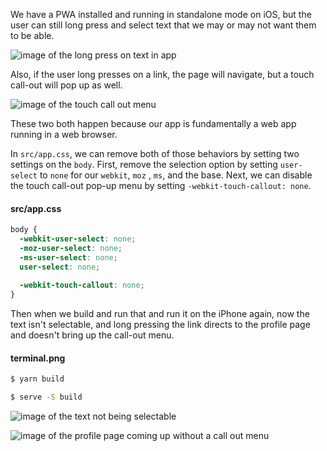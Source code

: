 We have a PWA installed and running in standalone mode on iOS, but the user can still long press and select text that we may or may not want them to be able. 

![image of the long press on text in app](https://res.cloudinary.com/dg3gyk0gu/image/upload/v1544629716/transcript-images/react-disable-text-selection-and-touch-callouts-in-a-pwa-on-ios-long.png)

Also, if the user long presses on a link, the page will navigate, but a touch call-out will pop up as well.

![image of the touch call out menu](https://res.cloudinary.com/dg3gyk0gu/image/upload/v1544629719/transcript-images/react-disable-text-selection-and-touch-callouts-in-a-pwa-on-ios-touch.png)

These two both happen because our app is fundamentally a web app running in a web browser. 

In `src/app.css`, we can remove both of those behaviors by setting two settings on the `body`. First, remove the selection option by setting `user-select` to `none` for our `webkit`, `moz` , `ms`, and the base. Next, we can disable the touch call-out pop-up menu by setting `-webkit-touch-callout: none`.

#### src/app.css
```css
body {
  -webkit-user-select: none;
  -moz-user-select: none;
  -ms-user-select: none;
  user-select: none;
  
  -webkit-touch-callout: none;
}
```
Then when we build and run that and run it on the iPhone again, now the text isn't selectable, and long pressing the link directs to the profile page and doesn't bring up the call-out menu.

#### terminal.png
```bash
$ yarn build 
```
```bash
$ serve -S build 
```

![image of the text not being selectable](https://res.cloudinary.com/dg3gyk0gu/image/upload/v1544629721/transcript-images/react-disable-text-selection-and-touch-callouts-in-a-pwa-on-ios-touch-unselect.png)

![image of the profile page coming up without a call out menu](https://res.cloudinary.com/dg3gyk0gu/image/upload/v1544629722/transcript-images/react-disable-text-selection-and-touch-callouts-in-a-pwa-on-ios-touch-nocallout.png)